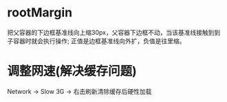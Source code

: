 # rootMargin
  把父容器的下边框基准线向上缩30px，父容器下边框不动，当该基准线接触到到子容器时就会执行操作;
  正值是边框基准线向外扩，负值是往里缩。

# 调整网速(解决缓存问题)
  Network -> Slow 3G -> 右击刷新清除缓存后硬性加载